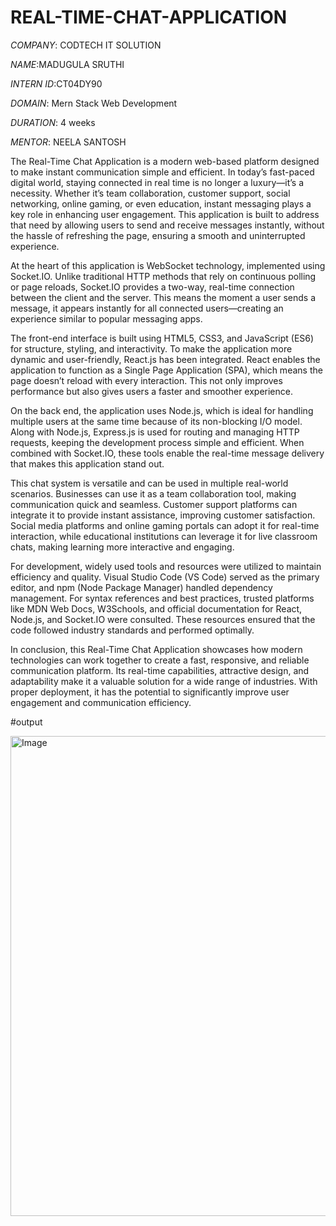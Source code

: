 # REAL-TIME-CHAT-APPLICATION

*COMPANY*: CODTECH IT SOLUTION

*NAME*:MADUGULA SRUTHI 

*INTERN ID*:CT04DY90

*DOMAIN*: Mern Stack Web Development

*DURATION*: 4 weeks 

*MENTOR*: NEELA SANTOSH 

The Real-Time Chat Application is a modern web-based platform designed to make instant communication simple and efficient. In today’s fast-paced digital world, staying connected in real time is no longer a luxury—it’s a necessity. Whether it’s team collaboration, customer support, social networking, online gaming, or even education, instant messaging plays a key role in enhancing user engagement. This application is built to address that need by allowing users to send and receive messages instantly, without the hassle of refreshing the page, ensuring a smooth and uninterrupted experience.

At the heart of this application is WebSocket technology, implemented using Socket.IO. Unlike traditional HTTP methods that rely on continuous polling or page reloads, Socket.IO provides a two-way, real-time connection between the client and the server. This means the moment a user sends a message, it appears instantly for all connected users—creating an experience similar to popular messaging apps.

The front-end interface is built using HTML5, CSS3, and JavaScript (ES6) for structure, styling, and interactivity. To make the application more dynamic and user-friendly, React.js has been integrated. React enables the application to function as a Single Page Application (SPA), which means the page doesn’t reload with every interaction. This not only improves performance but also gives users a faster and smoother experience.

On the back end, the application uses Node.js, which is ideal for handling multiple users at the same time because of its non-blocking I/O model. Along with Node.js, Express.js is used for routing and managing HTTP requests, keeping the development process simple and efficient. When combined with Socket.IO, these tools enable the real-time message delivery that makes this application stand out.

This chat system is versatile and can be used in multiple real-world scenarios. Businesses can use it as a team collaboration tool, making communication quick and seamless. Customer support platforms can integrate it to provide instant assistance, improving customer satisfaction. Social media platforms and online gaming portals can adopt it for real-time interaction, while educational institutions can leverage it for live classroom chats, making learning more interactive and engaging.

For development, widely used tools and resources were utilized to maintain efficiency and quality. Visual Studio Code (VS Code) served as the primary editor, and npm (Node Package Manager) handled dependency management. For syntax references and best practices, trusted platforms like MDN Web Docs, W3Schools, and official documentation for React, Node.js, and Socket.IO were consulted. These resources ensured that the code followed industry standards and performed optimally.

In conclusion, this Real-Time Chat Application showcases how modern technologies can work together to create a fast, responsive, and reliable communication platform. Its real-time capabilities, attractive design, and adaptability make it a valuable solution for a wide range of industries. With proper deployment, it has the potential to significantly improve user engagement and communication efficiency.

#output

<img width="1366" height="768" alt="Image" src="https://github.com/user-attachments/assets/f7111fe4-21a3-4cd2-b786-bfb023dae3b0" />
